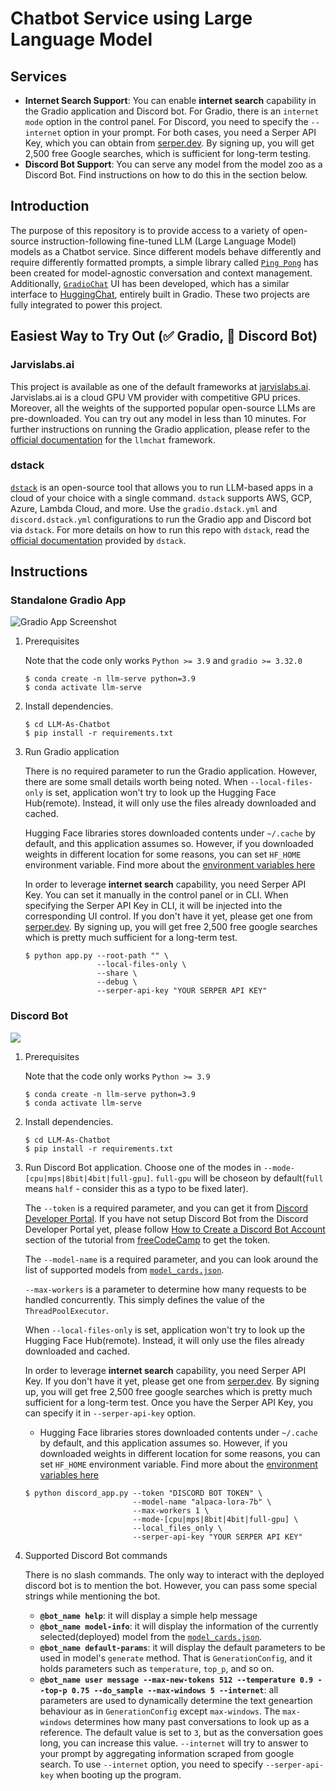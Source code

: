 # Chatbot Service using Large Language Model

## Services

- **Internet Search Support**: You can enable **internet search** capability in the Gradio application and Discord bot. For Gradio, there is an `internet mode` option in the control panel. For Discord, you need to specify the `--internet` option in your prompt. For both cases, you need a Serper API Key, which you can obtain from [serper.dev](https://serper.dev/). By signing up, you will get 2,500 free Google searches, which is sufficient for long-term testing.
- **Discord Bot Support**: You can serve any model from the model zoo as a Discord Bot. Find instructions on how to do this in the section below.

## Introduction

The purpose of this repository is to provide access to a variety of open-source instruction-following fine-tuned LLM (Large Language Model) models as a Chatbot service. Since different models behave differently and require differently formatted prompts, a simple library called [`Ping Pong`](https://github.com/deep-diver/PingPong) has been created for model-agnostic conversation and context management. Additionally, [`GradioChat`](https://github.com/deep-diver/gradio-chat) UI has been developed, which has a similar interface to [HuggingChat](https://huggingface.co/chat/), entirely built in Gradio. These two projects are fully integrated to power this project.

## Easiest Way to Try Out (✅ Gradio, 🚧 Discord Bot)

### Jarvislabs.ai

This project is available as one of the default frameworks at [jarvislabs.ai](https://jarvislabs.ai/). Jarvislabs.ai is a cloud GPU VM provider with competitive GPU prices. Moreover, all the weights of the supported popular open-source LLMs are pre-downloaded. You can try out any model in less than 10 minutes. For further instructions on running the Gradio application, please refer to the [official documentation](https://jarvislabs.ai/docs/llmchat) for the `llmchat` framework.

### dstack

[`dstack`](https://dstack.ai) is an open-source tool that allows you to run LLM-based apps in a cloud of your choice with a single command. `dstack` supports AWS, GCP, Azure, Lambda Cloud, and more. Use the `gradio.dstack.yml` and `discord.dstack.yml` configurations to run the Gradio app and Discord bot via `dstack`. For more details on how to run this repo with `dstack`, read the [official documentation](https://dstack.ai/examples/llmchat) provided by `dstack`.

## Instructions

### Standalone Gradio App

![Gradio App Screenshot](https://i.ibb.co/gW7yKj9/2023-05-26-3-31-06.png)

1. Prerequisites

    Note that the code only works `Python >= 3.9` and `gradio >= 3.32.0`

    ```console
    $ conda create -n llm-serve python=3.9
    $ conda activate llm-serve
    ```

2. Install dependencies. 
    ```console
    $ cd LLM-As-Chatbot
    $ pip install -r requirements.txt
    ```

3. Run Gradio application

    There is no required parameter to run the Gradio application. However, there are some small details worth being noted. When `--local-files-only` is set, application won't try to look up the Hugging Face Hub(remote). Instead, it will only use the files already downloaded and cached.

    Hugging Face libraries stores downloaded contents under `~/.cache` by default, and this application assumes so. However, if you downloaded weights in different location for some reasons, you can set `HF_HOME` environment variable. Find more about the [environment variables here](https://huggingface.co/docs/huggingface_hub/package_reference/environment_variables)

   In order to leverage **internet search** capability, you need Serper API Key. You can set it manually in the control panel or in CLI. When specifying the Serper API Key in CLI, it will be injected into the corresponding UI control. If you don't have it yet, please get one from [serper.dev](https://serper.dev/). By signing up, you will get free 2,500 free google searches which is pretty much sufficient for a long-term test.

    ```console
    $ python app.py --root-path "" \
                    --local-files-only \
                    --share \
                    --debug \
                    --serper-api-key "YOUR SERPER API KEY"
    ```

### Discord Bot

![](https://i.ibb.co/cJ3yDWh/2023-07-14-1-42-23.png)

1. Prerequisites

    Note that the code only works `Python >= 3.9` 

    ```console
    $ conda create -n llm-serve python=3.9
    $ conda activate llm-serve
    ```

2. Install dependencies. 
    ```console
    $ cd LLM-As-Chatbot
    $ pip install -r requirements.txt
    ```

3. Run Discord Bot application. Choose one of the modes in `--mode-[cpu|mps|8bit|4bit|full-gpu]`. `full-gpu` will be choseon by default(`full` means `half` - consider this as a typo to be fixed later).

    The `--token` is a required parameter, and you can get it from [Discord Developer Portal](https://discord.com/developers/docs/intro). If you have not setup Discord Bot from the Discord Developer Portal yet, please follow [How to Create a Discord Bot Account](https://www.freecodecamp.org/news/create-a-discord-bot-with-python/) section of the tutorial from [freeCodeCamp](https://www.freecodecamp.org/) to get the token.

    The `--model-name` is a required parameter, and you can look around the list of supported models from [`model_cards.json`](https://github.com/deep-diver/LLM-As-Chatbot/blob/main/model_cards.json).

    `--max-workers` is a parameter to determine how many requests to be handled concurrently. This simply defines the value of the `ThreadPoolExecutor`.

    When `--local-files-only` is set, application won't try to look up the Hugging Face Hub(remote). Instead, it will only use the files already downloaded and cached.

   In order to leverage **internet search** capability, you need Serper API Key. If you don't have it yet, please get one from [serper.dev](https://serper.dev/). By signing up, you will get free 2,500 free google searches which is pretty much sufficient for a long-term test. Once you have the Serper API Key, you can specify it in `--serper-api-key` option.
   
    - Hugging Face libraries stores downloaded contents under `~/.cache` by default, and this application assumes so. However, if you downloaded weights in different location for some reasons, you can set `HF_HOME` environment variable. Find more about the [environment variables here](https://huggingface.co/docs/huggingface_hub/package_reference/environment_variables)    

    ```console
    $ python discord_app.py --token "DISCORD BOT TOKEN" \
                            --model-name "alpaca-lora-7b" \
                            --max-workers 1 \
                            --mode-[cpu|mps|8bit|4bit|full-gpu] \
                            --local_files_only \
                            --serper-api-key "YOUR SERPER API KEY"
    ```

4. Supported Discord Bot commands

    There is no slash commands. The only way to interact with the deployed discord bot is to mention the bot. However, you can pass some special strings while mentioning the bot.

    - **`@bot_name help`**: it will display a simple help message
    - **`@bot_name model-info`**: it will display the information of the currently selected(deployed) model from the [`model_cards.json`](https://github.com/deep-diver/LLM-As-Chatbot/blob/main/model_cards.json).
    - **`@bot_name default-params`**: it will display the default parameters to be used in model's `generate` method. That is `GenerationConfig`, and it holds parameters such as `temperature`, `top_p`, and so on.
    - **`@bot_name user message --max-new-tokens 512 --temperature 0.9 --top-p 0.75 --do_sample --max-windows 5 --internet`**: all parameters are used to dynamically determine the text geneartion behaviour as in `GenerationConfig` except `max-windows`. The `max-windows` determines how many past conversations to look up as a reference. The default value is set to `3`, but as the conversation goes long, you can increase this value. `--internet` will try to answer to your prompt by aggregating information scraped from google search. To use `--internet` option, you need to specify `--serper-api-key` when booting up the program.
